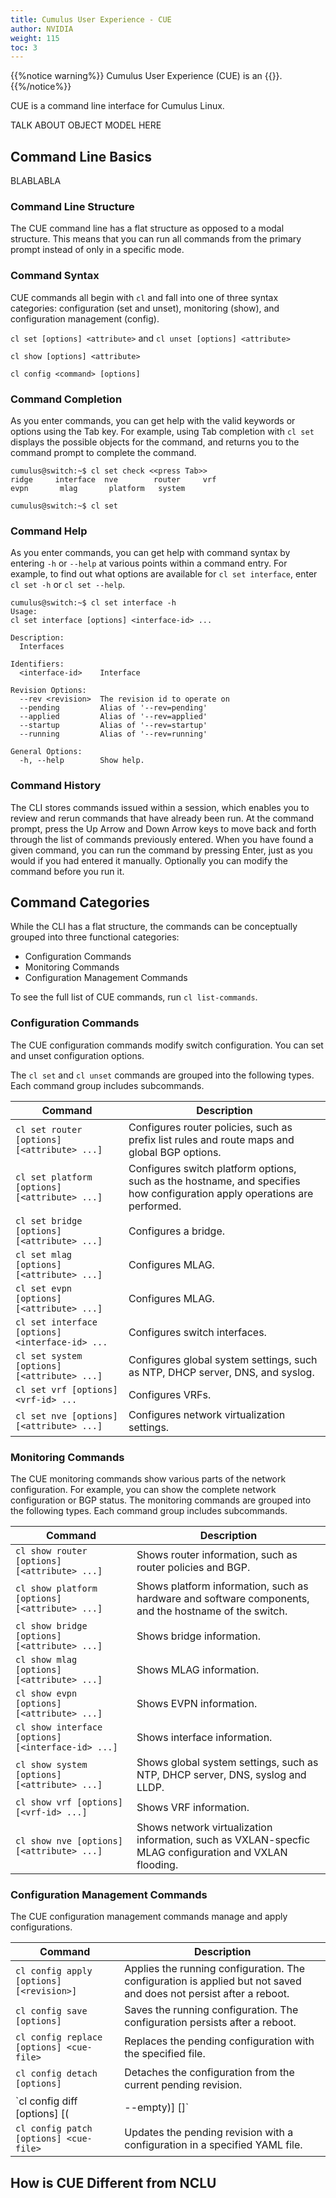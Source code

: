 ```yaml
---
title: Cumulus User Experience - CUE
author: NVIDIA
weight: 115
toc: 3
---
```

{{%notice warning%}}
Cumulus User Experience (CUE) is an {{<exlink url="https://docs.cumulusnetworks.com/knowledge-base/Support/Support-Offerings/Early-Access-Features-Defined/" text="early access feature">}}.
{{%/notice%}}

CUE is a command line interface for Cumulus Linux.

TALK ABOUT OBJECT MODEL HERE

## Command Line Basics

BLABLABLA

### Command Line Structure

The CUE command line has a flat structure as opposed to a modal structure. This means that you can run all commands from the primary prompt instead of only in a specific mode.

### Command Syntax

CUE commands all begin with `cl` and fall into one of three syntax categories: configuration (set and unset), monitoring (show), and configuration management (config).

`cl set [options] <attribute>` and `cl unset [options] <attribute>`

`cl show [options] <attribute>`

`cl config <command> [options]`

### Command Completion

As you enter commands, you can get help with the valid keywords or options using the Tab key. For example, using Tab completion with `cl set` displays the possible objects for the command, and returns you to the command prompt to complete the command.

```
cumulus@switch:~$ cl set check <<press Tab>>
ridge     interface  nve        router     vrf
evpn       mlag       platform   system

cumulus@switch:~$ cl set
```

### Command Help

As you enter commands, you can get help with command syntax by entering `-h` or `--help` at various points within a command entry. For example, to find out what options are available for `cl set interface`, enter `cl set -h` or `cl set --help`.

```
cumulus@switch:~$ cl set interface -h
Usage:
cl set interface [options] <interface-id> ...

Description:
  Interfaces

Identifiers:
  <interface-id>    Interface

Revision Options:
  --rev <revision>  The revision id to operate on
  --pending         Alias of '--rev=pending'
  --applied         Alias of '--rev=applied'
  --startup         Alias of '--rev=startup'
  --running         Alias of '--rev=running'

General Options:
  -h, --help        Show help.
```

### Command History

The CLI stores commands issued within a session, which enables you to review and rerun commands that have already been run. At the command prompt, press the Up Arrow and Down Arrow keys to move back and forth through the list of commands previously entered. When you have found a given command, you can run the command by pressing Enter, just as you would if you had entered it manually. Optionally you can modify the command before you run it.

## Command Categories

While the CLI has a flat structure, the commands can be conceptually grouped into three functional categories:

- Configuration Commands
- Monitoring Commands
- Configuration Management Commands

To see the full list of CUE commands, run `cl list-commands`.

### Configuration Commands

The CUE configuration commands modify switch configuration. You can set and unset configuration options.

The `cl set` and `cl unset` commands are grouped into the following types. Each command group includes subcommands.

| Command | Description |
| ------- | ----------- |
| `cl set router [options] [<attribute> ...]` | Configures router policies, such as prefix list rules and route maps and global BGP options. |
| `cl set platform [options] [<attribute> ...]` | Configures switch platform options, such as the hostname, and specifies how configuration apply operations are performed. |
| `cl set bridge [options] [<attribute> ...]` | Configures a bridge. |
| `cl set mlag [options] [<attribute> ...]` | Configures MLAG. |
| `cl set evpn [options] [<attribute> ...]` | Configures MLAG. |
| `cl set interface [options] <interface-id> ...` | Configures switch interfaces.|
| `cl set system [options] [<attribute> ...]` | Configures global system settings, such as NTP, DHCP server, DNS, and syslog. |
| `cl set vrf [options] <vrf-id> ...` | Configures VRFs. |
| `cl set nve [options] [<attribute> ...]` | Configures network virtualization settings. |

### Monitoring Commands

The CUE monitoring commands show various parts of the network configuration. For example, you can show the complete network configuration or BGP status. The monitoring commands are grouped into the following types. Each command group includes subcommands.

| Command | Description |
| ------- | ----------- |
| `cl show router [options] [<attribute> ...]` | Shows router information, such as router policies and BGP. |
| `cl show platform [options] [<attribute> ...]` | Shows platform information, such as hardware and software components, and the hostname of the switch. |
| `cl show bridge [options] [<attribute> ...]` | Shows bridge information.|
| `cl show mlag [options] [<attribute> ...]` | Shows MLAG information. |
| `cl show evpn [options] [<attribute> ...]` |Shows EVPN information. |
| `cl show interface [options] [<interface-id> ...]` |Shows interface information. |
| `cl show system [options] [<attribute> ...]` | Shows global system settings, such as NTP, DHCP server, DNS, syslog and LLDP. |
| `cl show vrf [options] [<vrf-id> ...]` | Shows VRF information.|
| `cl show nve [options] [<attribute> ...]` | Shows network virtualization information, such as VXLAN-specfic MLAG configuration and VXLAN flooding.|

### Configuration Management Commands

The CUE configuration management commands manage and apply configurations.

| Command | Description |
| ------- | ----------- |
| `cl config apply [options] [<revision>]` | Applies the running configuration. The configuration is applied but not saved and does not persist after a reboot.|
| `cl config save [options]` | Saves the running configuration. The configuration persists after a reboot. |
| `cl config replace [options] <cue-file>` | Replaces the pending configuration with the specified file. |
| `cl config detach [options]` | Detaches the configuration from the current pending revision. |
| `cl config diff [options] [(<revision>|--empty)] [<revision>]` | Shows differences between two configuration revisions. |
| `cl config patch [options] <cue-file>` | Updates the pending revision with a configuration in a specified YAML file. |

## How is CUE Different from NCLU
